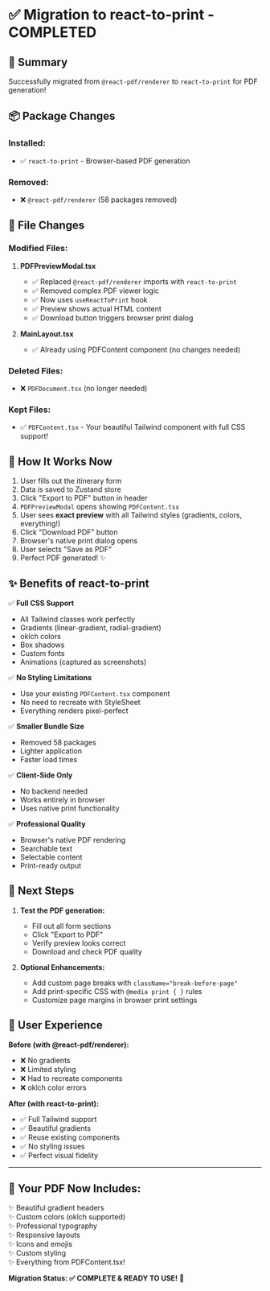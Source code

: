 # ✅ Migration to react-to-print - COMPLETED

## 🎉 Summary

Successfully migrated from `@react-pdf/renderer` to `react-to-print` for PDF generation!

## 📦 Package Changes

### Installed:
- ✅ `react-to-print` - Browser-based PDF generation

### Removed:
- ❌ `@react-pdf/renderer` (58 packages removed)

## 📝 File Changes

### Modified Files:
1. **PDFPreviewModal.tsx**
   - ✅ Replaced `@react-pdf/renderer` imports with `react-to-print`
   - ✅ Removed complex PDF viewer logic
   - ✅ Now uses `useReactToPrint` hook
   - ✅ Preview shows actual HTML content
   - ✅ Download button triggers browser print dialog

2. **MainLayout.tsx**
   - ✅ Already using PDFContent component (no changes needed)

### Deleted Files:
- ❌ `PDFDocument.tsx` (no longer needed)

### Kept Files:
- ✅ `PDFContent.tsx` - Your beautiful Tailwind component with full CSS support!

## 🚀 How It Works Now

1. User fills out the itinerary form
2. Data is saved to Zustand store
3. Click "Export to PDF" button in header
4. `PDFPreviewModal` opens showing `PDFContent.tsx` 
5. User sees **exact preview** with all Tailwind styles (gradients, colors, everything!)
6. Click "Download PDF" button
7. Browser's native print dialog opens
8. User selects "Save as PDF"
9. Perfect PDF generated! ✨

## ✨ Benefits of react-to-print

✅ **Full CSS Support**
- All Tailwind classes work perfectly
- Gradients (linear-gradient, radial-gradient)
- oklch colors
- Box shadows
- Custom fonts
- Animations (captured as screenshots)

✅ **No Styling Limitations**
- Use your existing `PDFContent.tsx` component
- No need to recreate with StyleSheet
- Everything renders pixel-perfect

✅ **Smaller Bundle Size**
- Removed 58 packages
- Lighter application
- Faster load times

✅ **Client-Side Only**
- No backend needed
- Works entirely in browser
- Uses native print functionality

✅ **Professional Quality**
- Browser's native PDF rendering
- Searchable text
- Selectable content
- Print-ready output

## 🎯 Next Steps

1. **Test the PDF generation:**
   - Fill out all form sections
   - Click "Export to PDF"
   - Verify preview looks correct
   - Download and check PDF quality

2. **Optional Enhancements:**
   - Add custom page breaks with `className="break-before-page"`
   - Add print-specific CSS with `@media print { }` rules
   - Customize page margins in browser print settings

## 📱 User Experience

**Before (with @react-pdf/renderer):**
- ❌ No gradients
- ❌ Limited styling
- ❌ Had to recreate components
- ❌ oklch color errors

**After (with react-to-print):**
- ✅ Full Tailwind support
- ✅ Beautiful gradients
- ✅ Reuse existing components
- ✅ No styling issues
- ✅ Perfect visual fidelity

---

## 🎨 Your PDF Now Includes:

✨ Beautiful gradient headers  
✨ Custom colors (oklch supported)  
✨ Professional typography  
✨ Responsive layouts  
✨ Icons and emojis  
✨ Custom styling  
✨ Everything from PDFContent.tsx!  

**Migration Status: ✅ COMPLETE & READY TO USE!** 🚀
